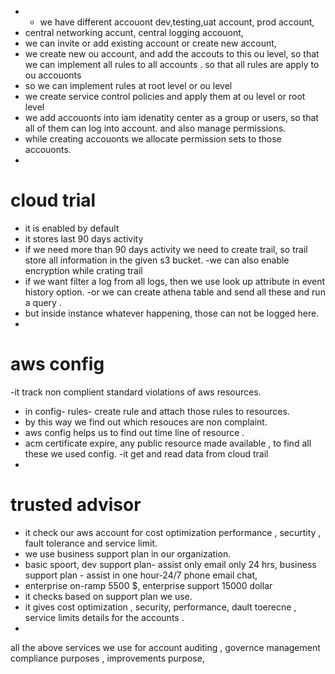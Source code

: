 
- - we have different accouont dev,testing,uat account, prod account, 
- central networking accunt, central logging accouont, 
- we can invite or add existing account or create new account,
-  we create  new  ou account, and  add the accouts to this ou level, so that we can implement all rules to all accounts  . so that all rules are apply to ou accouonts 
- so  we can implement rules at root level or ou level 
- we create service control policies and apply them at ou level or root level 
- we add accouonts into iam idenatity center as a group or users, so that all of them can log into account. and also manage permissions.
- while creating accouonts we allocate permission sets to those accouonts.
- 


# cloud trial
- it is enabled by default
- it stores last 90 days activity
- if we need more than 90 days activity we need to create trail, so trail store all information in the given s3 bucket.
-we can also enable encryption while crating trail
- if we want filter a log from all logs, then we use look up attribute in event history option.
-or we can create athena table  and send all these and run a query .
- but inside  instance whatever happening, those can not be logged here.
- 


# aws config
-it track non complient standard violations of aws resources.
- in config- rules- create rule  and attach those rules to resources.
- by this way we find out which resouces are non complaint.
- aws config helps us to find out time line of resource .
- acm certificate expire, any public resource made available , to find all  these we used config.
-it get and read data from cloud trail
- 

# trusted advisor
- it check our aws account for cost optimization performance , securtity , fault tolerance and service limit.
- we use business support plan in our organization.
- basic spoort, dev support plan- assist only email only 24 hrs, business support plan - assist in one hour-24/7 phone email chat, 
- enterprise on-ramp 5500 $, enterprise support  15000 dollar 
- it checks based on support plan we use.
- it gives cost optimization , security, performance, dault toerecne , service limits details for the accounts .
-

all the above  services we use for account auditing , governce management compliance purposes , improvements purpose, 

